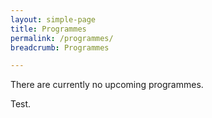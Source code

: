 ```yaml
---
layout: simple-page
title: Programmes
permalink: /programmes/
breadcrumb: Programmes

---
```


<!--

Programmes to be divided by exhibition sections.

-->

There are currently no upcoming programmes.

Test.